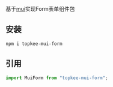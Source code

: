 基于[mui](https://mui.com/)实现Form表单组件包
## 安装
```
npm i topkee-mui-form
```

## 引用
```js
import MuiForm from "topkee-mui-form";
```